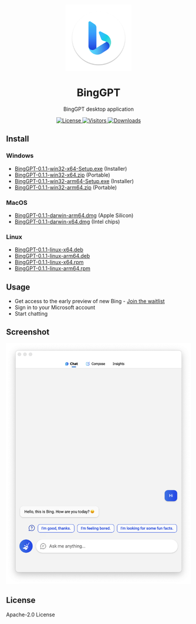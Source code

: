 <p align="center">
  <img width="180" src="./icon.png" alt="BingGPT">
  <h1 align="center">BingGPT</h1>
  <p align="center">BingGPT desktop application</p>
</p>

<p align="center">
  <a href="https://opensource.org/licenses/Apache-2.0">
    <img alt="License" src="https://img.shields.io/badge/license-Apache_2.0-green">
  </a>
  <a href="https://github.com/dice2o/BingGPT">
    <img alt="Visitors" src="https://visitor-badge.glitch.me/badge?page_id=dice2o.binggpt">
   </a>
  <a href="https://github.com/dice2o/BingGPT/releases">
    <img alt="Downloads" src="https://img.shields.io/github/downloads/dice2o/BingGPT/total?color=blue">
   </a>
</p>

## Install

### Windows

- [BingGPT-0.1.1-win32-x64-Setup.exe](https://github.com/dice2o/BingGPT/releases/download/v0.1.1/BingGPT-0.1.1-win32-x64-Setup.exe) (Installer)
- [BingGPT-0.1.1-win32-x64.zip](https://github.com/dice2o/BingGPT/releases/download/v0.1.1/BingGPT-0.1.1-win32-x64.zip) (Portable)
- [BingGPT-0.1.1-win32-arm64-Setup.exe](https://github.com/dice2o/BingGPT/releases/download/v0.1.1/BingGPT-0.1.1-win32-arm64-Setup.exe) (Installer)
- [BingGPT-0.1.1-win32-arm64.zip](https://github.com/dice2o/BingGPT/releases/download/v0.1.1/BingGPT-0.1.1-win32-arm64.zip) (Portable)

### MacOS

- [BingGPT-0.1.1-darwin-arm64.dmg](https://github.com/dice2o/BingGPT/releases/download/v0.1.1/BingGPT-0.1.1-darwin-arm64.dmg) (Apple Silicon)
- [BingGPT-0.1.1-darwin-x64.dmg](https://github.com/dice2o/BingGPT/releases/download/v0.1.1/BingGPT-0.1.1-darwin-x64.dmg) (Intel chips)

### Linux

- [BingGPT-0.1.1-linux-x64.deb](https://github.com/dice2o/BingGPT/releases/download/v0.1.1/BingGPT-0.1.1-linux-x64.deb)
- [BingGPT-0.1.1-linux-arm64.deb](https://github.com/dice2o/BingGPT/releases/download/v0.1.1/BingGPT-0.1.1-linux-arm64.deb)
- [BingGPT-0.1.1-linux-x64.rpm](https://github.com/dice2o/BingGPT/releases/download/v0.1.1/BingGPT-0.1.1-linux-x64.rpm)
- [BingGPT-0.1.1-linux-arm64.rpm](https://github.com/dice2o/BingGPT/releases/download/v0.1.1/BingGPT-0.1.1-linux-arm64.rpm)

## Usage

- Get access to the early preview of new Bing - [Join the waitlist](https://www.bing.com/new)
- Sign in to your Microsoft account
- Start chatting

## Screenshot

<img width="601" src="./screenshot.png" alt="BingGPT Screenshot">

## License

Apache-2.0 License
